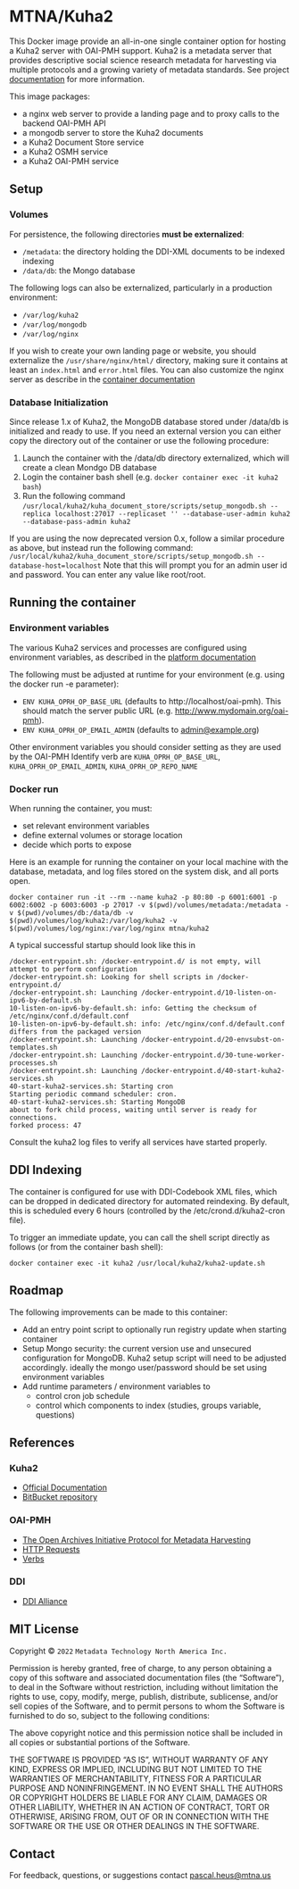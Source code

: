 # MTNA/Kuha2

This Docker image provide an all-in-one single container option for hosting a Kuha2 server with OAI-PMH support. Kuha2 is a metadata server that provides descriptive social science research metadata for harvesting via multiple protocols and a growing variety of metadata standards. See project [documentation](https://kuha2.readthedocs.io/en/latest/) for more information.

This image packages:

- a nginx web server to provide a landing page and to proxy calls to the backend OAI-PMH API
- a mongodb server to store the Kuha2 documents
- a Kuha2 Document Store service
- a Kuha2 OSMH service
- a Kuha2 OAI-PMH service

## Setup

### Volumes

For persistence, the following directories **must be externalized**:

- ```/metadata```: the directory holding the DDI-XML documents to be indexed indexing
- ```/data/db```: the Mongo database

The following logs can also be externalized, particularly in a production environment:

- ```/var/log/kuha2```
- ```/var/log/mongodb```
- ```/var/log/nginx```

If you wish to create your own landing page or website, you should externalize the ```/usr/share/nginx/html/``` directory, making sure it contains at least an ```index.html``` and  ```error.html``` files. You can also customize the nginx server as describe in the [container documentation](https://hub.docker.com/_/nginx)

### Database Initialization

Since release 1.x of Kuha2, the MongoDB database stored under /data/db is initialized and ready to use. If you need an external version you can either copy the directory out of the container or use the following procedure:

1. Launch the container with the /data/db directory externalized, which will create a clean Mondgo DB database
2. Login the container bash shell (e.g. `docker container exec -it kuha2 bash`)
3. Run the following command ```/usr/local/kuha2/kuha_document_store/scripts/setup_mongodb.sh --replica localhost:27017 --replicaset '' --database-user-admin kuha2 --database-pass-admin kuha2```

If you are using the now deprecated version 0.x, follow a similar procedure as above, but instead run the following command: 
```/usr/local/kuha2/kuha_document_store/scripts/setup_mongodb.sh --database-host=localhost```
Note that this will prompt you for an admin user id and password. You can enter any value like root/root.

## Running the container

### Environment variables

The various Kuha2 services and processes are configured using environment variables, as described in the [platform documentation](https://kuha2.readthedocs.io/en/latest/)

The following must be adjusted at runtime for your environment (e.g. using the docker run -e parameter):

- ```ENV KUHA_OPRH_OP_BASE_URL``` (defaults to http://localhost/oai-pmh). This should match the server public URL (e.g. http://www.mydomain.org/oai-pmh).
- ```ENV KUHA_OPRH_OP_EMAIL_ADMIN``` (defaults to admin@example.org)

Other environment variables you should consider setting as they are used by the OAI-PMH Identify verb are `KUHA_OPRH_OP_BASE_URL`, `KUHA_OPRH_OP_EMAIL_ADMIN`, `KUHA_OPRH_OP_REPO_NAME`


### Docker run

When running the container, you must:

- set relevant environment variables
- define external volumes or storage location 
- decide which ports to expose

Here is an example for running the container on your local machine with the database, metadata, and log files stored on the system disk, and all ports open. 


```docker container run -it --rm --name kuha2 -p 80:80 -p 6001:6001 -p 6002:6002 -p 6003:6003 -p 27017 -v $(pwd)/volumes/metadata:/metadata -v $(pwd)/volumes/db:/data/db -v $(pwd)/volumes/log/kuha2:/var/log/kuha2 -v $(pwd)/volumes/log/nginx:/var/log/nginx mtna/kuha2```

A typical successful startup should look like this in 

```
/docker-entrypoint.sh: /docker-entrypoint.d/ is not empty, will attempt to perform configuration
/docker-entrypoint.sh: Looking for shell scripts in /docker-entrypoint.d/
/docker-entrypoint.sh: Launching /docker-entrypoint.d/10-listen-on-ipv6-by-default.sh
10-listen-on-ipv6-by-default.sh: info: Getting the checksum of /etc/nginx/conf.d/default.conf
10-listen-on-ipv6-by-default.sh: info: /etc/nginx/conf.d/default.conf differs from the packaged version
/docker-entrypoint.sh: Launching /docker-entrypoint.d/20-envsubst-on-templates.sh
/docker-entrypoint.sh: Launching /docker-entrypoint.d/30-tune-worker-processes.sh
/docker-entrypoint.sh: Launching /docker-entrypoint.d/40-start-kuha2-services.sh
40-start-kuha2-services.sh: Starting cron
Starting periodic command scheduler: cron.
40-start-kuha2-services.sh: Starting MongoDB
about to fork child process, waiting until server is ready for connections.
forked process: 47
```

Consult the kuha2 log files to verify all services have started properly.


## DDI Indexing
The container is configured for use with DDI-Codebook XML files, which can be dropped in dedicated directory for automated reindexing. By default, this is scheduled every 6 hours (controlled by the /etc/crond.d/kuha2-cron file).

To trigger an immediate update, you can call the shell script directly as follows (or from the container bash shell):

```docker container exec -it kuha2 /usr/local/kuha2/kuha2-update.sh```


## Roadmap

The following improvements can be made to this container:

- Add an entry point script to optionally run registry update when starting container
- Setup Mongo security: the current version use and unsecured configuration for MongoDB. Kuha2 setup script will need to be adjusted accordingly. ideally the mongo user/password should be set using environment variables
- Add runtime parameters / environment variables to
	- control cron job schedule
	- control which components to index (studies, groups variable, questions)

## References

### Kuha2
- [Official Documentation](https://kuha2.readthedocs.io/)
- [BitBucket repository](https://bitbucket.org/tietoarkisto/workspace/projects/KUH)

### OAI-PMH

- [The Open Archives Initiative Protocol for Metadata Harvesting](http://www.openarchives.org/OAI/openarchivesprotocol.html)
- [HTTP Requests](http://www.openarchives.org/OAI/openarchivesprotocol.html#HTTPRequestFormat)
- [Verbs](http://www.openarchives.org/OAI/openarchivesprotocol.html#ProtocolMessages)

### DDI
- [DDI Alliance](https://ddialliance.org/)


## MIT License

Copyright © `2022` `Metadata Technology North America Inc.`

Permission is hereby granted, free of charge, to any person
obtaining a copy of this software and associated documentation
files (the “Software”), to deal in the Software without
restriction, including without limitation the rights to use,
copy, modify, merge, publish, distribute, sublicense, and/or sell
copies of the Software, and to permit persons to whom the
Software is furnished to do so, subject to the following
conditions:

The above copyright notice and this permission notice shall be
included in all copies or substantial portions of the Software.

THE SOFTWARE IS PROVIDED “AS IS”, WITHOUT WARRANTY OF ANY KIND,
EXPRESS OR IMPLIED, INCLUDING BUT NOT LIMITED TO THE WARRANTIES
OF MERCHANTABILITY, FITNESS FOR A PARTICULAR PURPOSE AND
NONINFRINGEMENT. IN NO EVENT SHALL THE AUTHORS OR COPYRIGHT
HOLDERS BE LIABLE FOR ANY CLAIM, DAMAGES OR OTHER LIABILITY,
WHETHER IN AN ACTION OF CONTRACT, TORT OR OTHERWISE, ARISING
FROM, OUT OF OR IN CONNECTION WITH THE SOFTWARE OR THE USE OR
OTHER DEALINGS IN THE SOFTWARE.


## Contact
For feedback, questions, or suggestions contact <pascal.heus@mtna.us>
